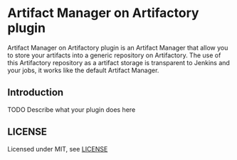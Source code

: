 # Artifact Manager on Artifactory plugin

Artifact Manager on Artifactory plugin is an Artifact Manager that allow you to store your artifacts into a generic repository on Artifactory.
The use of this Artifactory repository as a artifact storage is transparent to Jenkins and your jobs, it works like the default 
Artifact Manager.

## Introduction

TODO Describe what your plugin does here


## LICENSE

Licensed under MIT, see [LICENSE](LICENSE.md)

